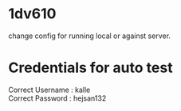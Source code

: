 # 1dv610
change config for running local or against server.

# Credentials for auto test
Correct Username : kalle
<br>
Correct Password : hejsan132

